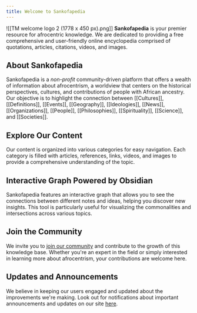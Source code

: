 ```yaml
---
title: Welcome to Sankofapedia
---
```

![[TM welcome logo 2 (1778 x 450 px).png]]
**Sankofapedia** is your premier resource for afrocentric knowledge. We are dedicated to providing a free comprehensive and user-friendly online encyclopedia comprised of quotations, articles, citations, videos, and images. 
## About Sankofapedia 
Sankofapedia is a *non-profit* community-driven platform that offers a wealth of information about afrocentrism, a worldview that centers on the historical perspectives, cultures, and contributions of people with African ancestry. Our objective is to highlight the connection between [[Cultures]], [[Definitions]], [[Events]], [[Geography]], [[Ideologies]], [[News]], [[Organizations]], [[People]], [[Philosophies]], [[Spirituality]], [[Science]], and [[Societies]].  
## Explore Our Content 
Our content is organized into various categories for easy navigation. Each category is filled with articles, references, links, videos, and images to provide a comprehensive understanding of the topic. 
## Interactive Graph Powered by Obsidian
Sankofapedia features an interactive graph that allows you to see the connections between different notes and ideas, helping you discover new insights. This tool is particularly useful for visualizing the commonalities and intersections across various topics. 
## Join the Community 
We invite you to [join our community](https://discord.gg/XU3W4nnBNd) and contribute to the growth of this knowledge base. Whether you're an expert in the field or simply interested in learning more about afrocentrism, your contributions are welcome here.
## Updates and Announcements 
We believe in keeping our users engaged and updated about the improvements we're making. Look out for notifications about important announcements and updates on our site [here](https://www.b1initiative.org).